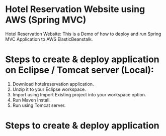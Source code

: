 # Hotel Reservation Website using AWS (Spring MVC)
Hotel Reservation Website: This is a Demo of how to deploy and run Spring MVC Application to AWS ElasticBeanstalk.

# Steps to create & deploy application on Eclipse / Tomcat server (Local):
1. Download hotelreservation application. 
2. Unzip it to your Eclipse workspace.
3. Import using Import Existing project into your workspace option.
2. Run Maven Install.
3. Run using Tomcat server.

# Steps to create & deploy application
